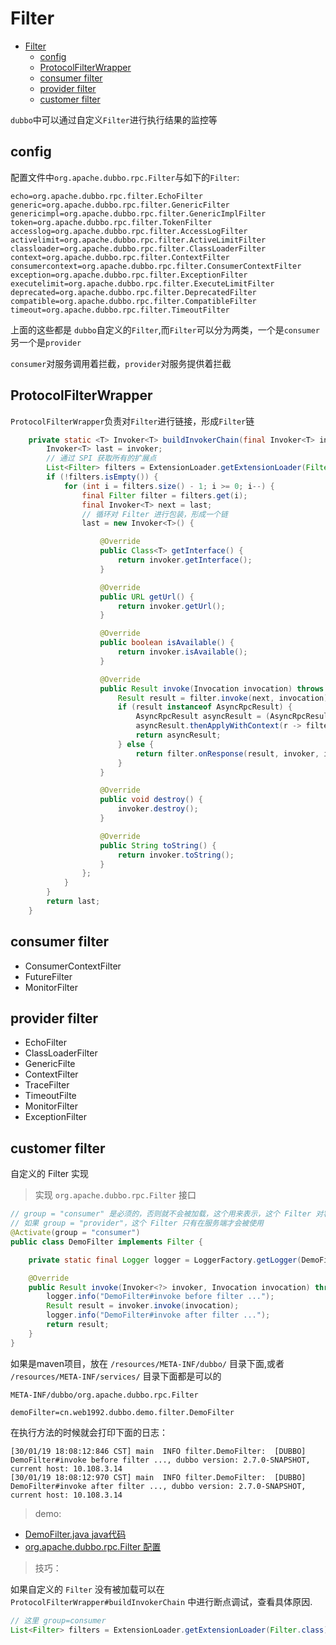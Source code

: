 # Filter

- [Filter](#filter)
  - [config](#config)
  - [ProtocolFilterWrapper](#protocolfilterwrapper)
  - [consumer filter](#consumer-filter)
  - [provider filter](#provider-filter)
  - [customer filter](#customer-filter)

`dubbo`中可以通过自定义`Filter`进行执行结果的监控等

## config

配置文件中`org.apache.dubbo.rpc.Filter`与如下的`Filter`:

```config
echo=org.apache.dubbo.rpc.filter.EchoFilter
generic=org.apache.dubbo.rpc.filter.GenericFilter
genericimpl=org.apache.dubbo.rpc.filter.GenericImplFilter
token=org.apache.dubbo.rpc.filter.TokenFilter
accesslog=org.apache.dubbo.rpc.filter.AccessLogFilter
activelimit=org.apache.dubbo.rpc.filter.ActiveLimitFilter
classloader=org.apache.dubbo.rpc.filter.ClassLoaderFilter
context=org.apache.dubbo.rpc.filter.ContextFilter
consumercontext=org.apache.dubbo.rpc.filter.ConsumerContextFilter
exception=org.apache.dubbo.rpc.filter.ExceptionFilter
executelimit=org.apache.dubbo.rpc.filter.ExecuteLimitFilter
deprecated=org.apache.dubbo.rpc.filter.DeprecatedFilter
compatible=org.apache.dubbo.rpc.filter.CompatibleFilter
timeout=org.apache.dubbo.rpc.filter.TimeoutFilter
```

上面的这些都是 `dubbo`自定义的`Filter`,而`Filter`可以分为两类，一个是`consumer`另一个是`provider`

`consumer`对服务调用着拦截，`provider`对服务提供着拦截

## ProtocolFilterWrapper

`ProtocolFilterWrapper`负责对`Filter`进行链接，形成`Filter`链

```java
    private static <T> Invoker<T> buildInvokerChain(final Invoker<T> invoker, String key, String group) {
        Invoker<T> last = invoker;
        // 通过 SPI 获取所有的扩展点
        List<Filter> filters = ExtensionLoader.getExtensionLoader(Filter.class).getActivateExtension(invoker.getUrl(), key, group);
        if (!filters.isEmpty()) {
            for (int i = filters.size() - 1; i >= 0; i--) {
                final Filter filter = filters.get(i);
                final Invoker<T> next = last;
                // 循环对 Filter 进行包装，形成一个链
                last = new Invoker<T>() {

                    @Override
                    public Class<T> getInterface() {
                        return invoker.getInterface();
                    }

                    @Override
                    public URL getUrl() {
                        return invoker.getUrl();
                    }

                    @Override
                    public boolean isAvailable() {
                        return invoker.isAvailable();
                    }

                    @Override
                    public Result invoke(Invocation invocation) throws RpcException {
                        Result result = filter.invoke(next, invocation);
                        if (result instanceof AsyncRpcResult) {
                            AsyncRpcResult asyncResult = (AsyncRpcResult) result;
                            asyncResult.thenApplyWithContext(r -> filter.onResponse(r, invoker, invocation));
                            return asyncResult;
                        } else {
                            return filter.onResponse(result, invoker, invocation);
                        }
                    }

                    @Override
                    public void destroy() {
                        invoker.destroy();
                    }

                    @Override
                    public String toString() {
                        return invoker.toString();
                    }
                };
            }
        }
        return last;
    }
```

## consumer filter

- ConsumerContextFilter
- FutureFilter
- MonitorFilter

## provider filter

- EchoFilter
- ClassLoaderFilter
- GenericFilte
- ContextFilter
- TraceFilter
- TimeoutFilte
- MonitorFilter
- ExceptionFilter

## customer filter

自定义的 Filter 实现

> 实现 `org.apache.dubbo.rpc.Filter` 接口

```java
// group = "consumer" 是必须的，否则就不会被加载，这个用来表示，这个 Filter 对客户端的请求进行过滤
// 如果 group = "provider"，这个 Filter 只有在服务端才会被使用
@Activate(group = "consumer")
public class DemoFilter implements Filter {

    private static final Logger logger = LoggerFactory.getLogger(DemoFilter.class);

    @Override
    public Result invoke(Invoker<?> invoker, Invocation invocation) throws RpcException {
        logger.info("DemoFilter#invoke before filter ...");
        Result result = invoker.invoke(invocation);
        logger.info("DemoFilter#invoke after filter ...");
        return result;
    }
}
```

如果是maven项目，放在 `/resources/META-INF/dubbo/` 目录下面,或者 `/resources/META-INF/services/` 目录下面都是可以的

`META-INF/dubbo/org.apache.dubbo.rpc.Filter`

```config
demoFilter=cn.web1992.dubbo.demo.filter.DemoFilter
```

在执行方法的时候就会打印下面的日志：

```log
[30/01/19 18:08:12:846 CST] main  INFO filter.DemoFilter:  [DUBBO] DemoFilter#invoke before filter ..., dubbo version: 2.7.0-SNAPSHOT, current host: 10.108.3.14
[30/01/19 18:08:12:970 CST] main  INFO filter.DemoFilter:  [DUBBO] DemoFilter#invoke after filter ..., dubbo version: 2.7.0-SNAPSHOT, current host: 10.108.3.14
```

> demo:

- [DemoFilter.java java代码](https://github.com/web1992/dubbos/tree/master/dubbo-demo-xml/dubbo-demo-xml-consumer/src/main/java/cn/web1992/dubbo/demo/filter)
- [org.apache.dubbo.rpc.Filter 配置](https://github.com/web1992/dubbos/tree/master/dubbo-demo-xml/dubbo-demo-xml-consumer/src/main/resources/META-INF/services)

> 技巧：

如果自定义的 `Filter` 没有被加载可以在 `ProtocolFilterWrapper#buildInvokerChain` 中进行断点调试，查看具体原因.

```java
// 这里 group=consumer
List<Filter> filters = ExtensionLoader.getExtensionLoader(Filter.class).getActivateExtension(invoker.getUrl(), key, group);
```